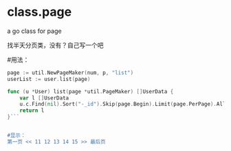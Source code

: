 class.page
==========

a go class for page 

找半天分页类，没有？自己写一个吧

#用法：


```go
page := util.NewPageMaker(num, p, "list")
userList := user.list(page)
```

```go
func (u *User) list(page *util.PageMaker) []UserData {
    var l []UserData
    u.c.Find(nil).Sort("-_id").Skip(page.Begin).Limit(page.PerPage).All(&l)
    return l
}```


#显示：
第一页 << 11 12 13 14 15 >> 最后页
